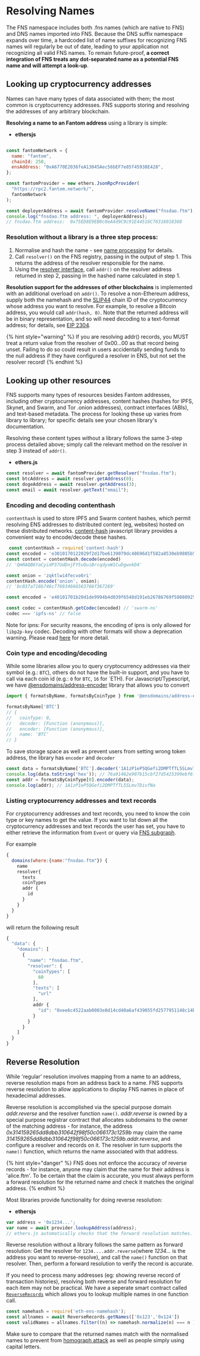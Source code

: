 # Resolving Names

The FNS namespace includes both .fns names (which are native to FNS) and DNS names imported into FNS. Because the DNS suffix namespace expands over time, a hardcoded list of name suffixes for recognizing FNS names will regularly be out of date, leading to your application not recognizing all valid FNS names. To remain future-proof, **a correct integration of FNS treats any dot-separated name as a potential FNS name and will attempt a look-up**.

## Looking up cryptocurrency addresses

Names can have many types of data associated with them; the most common is cryptocurrency addresses. FNS supports storing and resolving the addresses of any arbitrary blockchain.

**Resolving a name to an Fantom address** using a library is simple:


- **ethersjs**
```javascript

const fantomNetwork = {
  name: "fantom",
  chainId: 250,
  ensAddress: "0xA6770E2036feA13045Aec56bEF7e85f45938E428",
};

const fantomProvider = new ethers.JsonRpcProvider(
  "https://rpc2.fantom.network/",
  fantomNetwork
);

const deployerAddress = await fantomProvider.resolveName("fnsdao.ftm");
console.log("fnsdao.ftm address: ", deployerAddress);
// fnsdao.ftm address:  0x75ED8E9EB0c0eA4d9C9c91E44516C76316018368

```

### Resolution without a library is a three step process:

1. Normalise and hash the name - see [name processing](https://docs.ens.domains/contract-api-reference/name-processing) for details.
2. Call `resolver()` on the FNS registry, passing in the output of step 1. This returns the address of the resolver responsible for the name.
3. Using the [resolver interface](https://github.com/Fantom-Domains/FNS_Contract/blob/master/contracts/resolvers/Resolver.sol), call `addr()` on the resolver address returned in step 2, passing in the hashed name calculated in step 1.

**Resolution support for the addresses of other blockchains** is implemented with an additional overload on `addr()`. To resolve a non-Ethereum address, supply both the namehash and the [SLIP44](https://github.com/satoshilabs/slips/blob/master/slip-0044.md) chain ID of the cryptocurrency whose address you want to resolve. For example, to resolve a Bitcoin address, you would call `addr(hash, 0)`. Note that the returned address will be in binary representation, and so will need decoding to a text-format address; for details, see [EIP 2304](https://eips.ethereum.org/EIPS/eip-2304).

{% hint style="warning" %}
If you are resolving addr() records, you MUST treat a return value from the resolver of 0x00…00 as that record being unset. Failing to do so could result in users accidentally sending funds to the null address if they have configured a resolver in ENS, but not set the resolver record!
{% endhint %}

## Looking up other resources

FNS supports many types of resources besides Fantom addresses, including other cryptocurrency addresses, content hashes (hashes for IPFS, Skynet, and Swarm, and Tor .onion addresses), contract interfaces (ABIs), and text-based metadata. The process for looking these up varies from library to library; for specific details see your chosen library's documentation.

Resolving these content types without a library follows the same 3-step process detailed above; simply call the relevant method on the resolver in step 3 instead of `addr()`.

- **ethers.js**
```javascript
const resolver = await fantomProvider.getResolver("fnsdao.ftm");
const btcAddress = await resolver.getAddress(0);
const dogeAddress = await resolver.getAddress(3);
const email = await resolver.getText("email");
```

### Encoding and decoding contenthash

`contenthash` is used to store IPFS and Swarm content hashes, which permit resolving ENS addresses to distributed content (eg, websites) hosted on these distributed networks. [content-hash](https://github.com/ensdomains/content-hash) javascript library provides a convenient way to encode/decode these hashes.

```javascript
 const contentHash = require('content-hash')
const encoded = 'e3010170122029f2d17be6139079dc48696d1f582a8530eb9805b561eda517e22a892c7e3f1f'
const content = contentHash.decode(encoded)
// 'QmRAQB6YaCyidP37UdDnjFY5vQuiBrcqdyoW1CuDgwxkD4'

const onion = 'zqktlwi4fecvo6ri'
contentHash.encode('onion', onion);
// 'bc037a716b746c776934666563766f367269'

const encoded = 'e40101701b20d1de9994b4d039f6548d191eb26786769f580809256b4685ef316805265ea162'

const codec = contentHash.getCodec(encoded) // 'swarm-ns'
codec === 'ipfs-ns' // false
```

Note for ipns: For security reasons, the encoding of ipns is only allowed for `libp2p-key` codec. Decoding with other formats will show a deprecation warning. Please read [here](https://github.com/ensdomains/content-hash/pull/5) for more detail.

### Coin type and encoding/decoding

While some libraries allow you to query cryptocurrency addresses via their symbol (e.g.: `BTC`), others do not have the built-in support, and you have to call via each coin id (e.g.: `0` for `BTC`, `16` for \`ETH). For Javascript/Typescript, we have [@ensdomains/address-encoder](https://github.com/ensdomains/address-encoder) library that allows you to convert

```javascript
import { formatsByName, formatsByCoinType } from '@ensdomains/address-encoder';

formatsByName['BTC']
// {
//   coinType: 0,
//   decoder: [Function (anonymous)],
//   encoder: [Function (anonymous)],
//   name: 'BTC'
// }
```

To save storage space as well as prevent users from setting wrong token address, the library has `encoder` and `decoder`

```javascript
const data = formatsByName['BTC'].decoder('1A1zP1eP5QGefi2DMPTfTL5SLmv7DivfNa');
console.log(data.toString('hex')); // 76a91462e907b15cbf27d5425399ebf6f0fb50ebb88f1888ac
const addr = formatsByCoinType[0].encoder(data);
console.log(addr); // 1A1zP1eP5QGefi2DMPTfTL5SLmv7DivfNa
```

### Listing cryptocurrency addresses and text records

For cryptocurrency addresses and text records, you need to know the coin type or key names to get the value. If you want to list down all the cryptocurrency addresses and text records the user has set, you have to either retrieve the information from `Event` or query via [FNS subgraph](https://api.thegraph.com/subgraphs/name/fantomnameservice/fantomdomains).

For example

```javascript
{
  domains(where:{name:"fnsdao.ftm"}) {
    name
    resolver{
      texts
      coinTypes
	  addr {
	    id
  	  }
    }
  }
}
```

will return the following result

```javascript
{
  "data": {
    "domains": [
      {
        "name": "fnsdao.ftm",
        "resolver": {
          "coinTypes": [
            60
          ],
          "texts": [
            "url"
          ],
		  addr {
			"id": "0xee6c4522aab0003e8d14cd40a6af439055fd2577951148c14b6cea9a53475835",
		  }
        }
      }
    ]
  }
}
```

## Reverse Resolution

While 'regular' resolution involves mapping from a name to an address, reverse resolution maps from an address back to a name. FNS supports reverse resolution to allow applications to display FNS names in place of hexadecimal addresses.

Reverse resolution is accomplished via the special purpose domain _addr.reverse_ and the resolver function `name()`. _addr.reverse_ is owned by a special purpose registrar contract that allocates subdomains to the owner of the matching address - for instance, the address _0x314159265dd8dbb310642f98f50c066173c1259b_ may claim the name _314159265dd8dbb310642f98f50c066173c1259b.addr.reverse_, and configure a resolver and records on it. The resolver in turn supports the `name()` function, which returns the name associated with that address.

{% hint style="danger" %}
FNS does not enforce the accuracy of reverse records - for instance, anyone may claim that the name for their address is 'alice.ftm'. To be certain that the claim is accurate, you must always perform a forward resolution for the returned name and check it matches the original address.
{% endhint %}

Most libraries provide functionality for doing reverse resolution:

- **ethersjs**
```javascript
var address = '0x1234...';
var name = await provider.lookupAddress(address);
// ethers.js automatically checks that the forward resolution matches.
```

Reverse resolution without a library follows the same pattern as forward resolution: Get the resolver for `1234....addr.reverse`(where _1234..._ is the address you want to reverse-resolve), and call the `name()` function on that resolver. Then, perform a forward resolution to verify the record is accurate.

If you need to process many addresses (eg: showing reverse record of transaction histories), resolving both reverse and forward resolution for each item may not be practical. We have a seperate smart contract called [`ReverseRecords`](https://github.com/Fantom-Domains/reverse-records) which allows you to lookup multiple names in one function call.

```javascript
const namehash = require('eth-ens-namehash');
const allnames = await ReverseRecords.getNames(['0x123','0x124'])
const validNames = allnames.filter((n) => namehash.normalize(n) === n )
```

Make sure to compare that the returned names match with the normalised names to prevent from [homograph attack](https://en.wikipedia.org/wiki/IDN\_homograph\_attack) as well as people simply using capital letters.
